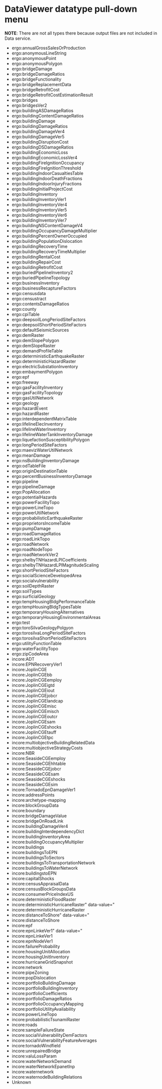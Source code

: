DataViewer datatype pull-down menu
==================================

**NOTE**: There are not all types there because output files 
are not included in Data service.

- ergo:annualGrossSalesOrProduction
- ergo:anonymousLineString
- ergo:anonymousPoint
- ergo:anonymousPolygon
- ergo:bridgeDamage
- ergo:bridgeDamageRatios
- ergo:bridgeFunctionality
- ergo:bridgeReplacementData
- ergo:bridgeRetrofitCost
- ergo:bridgeRetrofitCostEstimationResult
- ergo:bridges
- ergo:bridgesVer2
- ergo:buildingASDamageRatios
- ergo:buildingContentDamageRatios
- ergo:buildingDamage
- ergo:buildingDamageRatios
- ergo:buildingDamageVer4
- ergo:buildingDamageVer5
- ergo:buildingDisruptionCost
- ergo:buildingDSDamageRatios
- ergo:buildingEconomicLoss
- ergo:buildingEconomicLossVer4
- ergo:buildingFireIgnitionOccupancy
- ergo:buildingFireIgnitionThreshold
- ergo:buildingIndoorCasualtiesTable
- ergo:buildingIndoorDeathFractions
- ergo:buildingIndoorInjuryFractions
- ergo:buildingInitialProjectCost
- ergo:buildingInventory
- ergo:buildingInventoryVer1
- ergo:buildingInventoryVer4
- ergo:buildingInventoryVer5
- ergo:buildingInventoryVer6
- ergo:buildingInventoryVer7
- ergo:buildingNSContentDamageV4
- ergo:buildingOccupancyDamageMultiplier
- ergo:buildingPercentOwnerOccupied
- ergo:buildingPopulationDislocation
- ergo:buildingRecoveryTime
- ergo:buildingRecoveryTimeMultiplier
- ergo:buildingRentalCost
- ergo:buildingRepairCost
- ergo:buildingRetrofitCost
- ergo:buriedPipelineInventory2
- ergo:buriedPipelineTopology
- ergo:businessInventory
- ergo:businessRecaptureFactors
- ergo:censusdata
- ergo:censustract
- ergo:contentsDamageRatios
- ergo:county
- ergo:cpiTable
- ergo:deepsoilLongPeriodSiteFactors
- ergo:deepsoilShortPeriodSiteFactors
- ergo:defaultSeismicSources
- ergo:demRaster
- ergo:demSlopePolygon
- ergo:demSlopeRaster
- ergo:demandProfileTable
- ergo:deterministicEarthquakeRaster
- ergo:deterministicHazardRaster
- ergo:electricSubstationInventory
- ergo:embaymentPolygon
- ergo:epf
- ergo:freeway
- ergo:gasFacilityInventory
- ergo:gasFacilityTopology
- ergo:gasUtilNetwork
- ergo:geology
- ergo:hazardEvent
- ergo:hazardRaster
- ergo:interdependentMatrixTable
- ergo:lifelineElecInventory
- ergo:lifelineWaterInventory
- ergo:lifelineWaterTankInventoryDamage
- ergo:liquefactionSusceptibilityPolygon
- ergo:longPeriodSiteFactors
- ergo:maevizWaterUtilNetwork
- ergo:meanDamage
- ergo:nsBuildingInventoryDamage
- ergo:odTableFile
- ergo:originDestinationTable
- ergo:percentBusinessInventoryDamage
- ergo:pipeline
- ergo:pipelineDamage
- ergo:PopAllocation
- ergo:potentialHazards
- ergo:powerFacilityTopo
- ergo:powerLineTopo
- ergo:powerUtilNetwork
- ergo:probabilisticEarthquakeRaster
- ergo:proprietorsIncomeTable
- ergo:pumpDamage
- ergo:roadDamageRatios
- ergo:roadLinkTopo
- ergo:roadNetwork
- ergo:roadNodeTopo
- ergo:roadNetworkVer2
- ergo:shelbyTNHazardLPICoefficients
- ergo:shelbyTNHazardLPIMagnitudeScaling
- ergo:shortPeriodSiteFactors
- ergo:socialScienceDevelopedArea
- ergo:socialvulnerability
- ergo:soilDepthRaster
- ergo:soilTypes
- ergo:surficialGeology
- ergo:tempHousingBldgPerformanceTable
- ergo:tempHousingBldgTypesTable
- ergo:temporaryHousingAlternatives
- ergo:temporaryHousingEnvironmentalAreas
- ergo:test
- ergo:toroSilvaGeologyPolgyon
- ergo:torosilvaLongPeriodSiteFactors
- ergo:torosilvaShortPeriodSiteFactors
- ergo:utilityFunctionTable
- ergo:waterFacilityTopo
- ergo:zipCodeArea
- incore:ADT
- incore:EPNRecoveryVer1
- incore:JoplinCGE
- incore:JoplinCGEbb
- incore:JoplinCGEemploy
- incore:JoplinCGEigtd
- incore:JoplinCGEiout
- incore:JoplinCGEjobcr
- incore:JoplinCGElandcap
- incore:JoplinCGEmisc
- incore:JoplinCGEmisch
- incore:JoplinCGEoutcr
- incore:JoplinCGEsam
- incore:JoplinCGEshocks
- incore:JoplinCGEtauff
- incore:JoplinCGEtpc 
- incore:multiobjectiveBuildingRelatedData
- incore:multiobjectiveStrategyCosts
- incore:NBR
- incore:SeasideCGEemploy
- incore:SeasideCGEhhtable
- incore:SeasideCGEjobcr
- incore:SeasideCGEsam
- incore:SeasideCGEshocks
- incore:SeasideCGEsim
- incore:TornadoEpnDamageVer1
- incore:addressPoints
- incore:archetype-mapping
- incore:blockGroupData
- incore:boundary
- incore:bridgeDamageValue
- incore:bridgeOnRoadLink
- incore:buildingDamageVer4
- incore:buildingInterdependencyDict
- incore:buildingInventoryArea
- incore:buildingOccupancyMultiplier
- incore:buildings
- incore:buildingsToEPN
- incore:buildingsToSectors
- incore:buildingsToTransportationNetwork
- incore:buildingsToWaterNetwork
- incore:buildingstoEPN
- incore:capitalShocks
- incore:censusAppraisalData
- incore:censusBlockGroupsData
- incore:consumerPriceIndexUS
- incore:deterministicFloodRaster
- incore:deterministicHurricaneRaster" data-value="
- incore:deterministicHurricaneRaster
- incore:distanceToShore" data-value="
- incore:distanceToShore
- incore:epf
- incore:epnLinkeVer1" data-value="
- incore:epnLinkeVer1
- incore:epnNodeVer1
- incore:failureProbability
- incore:housingUnitAllocation
- incore:housingUnitInventory
- incore:hurricaneGridSnapshot
- incore:network
- incore:pipeZoning
- incore:popDislocation
- incore:portfolioBuildingDamage
- incore:portfolioBuildingInventory
- incore:portfolioCoefficients
- incore:portfolioDamageRatios
- incore:portfolioOccupancyMapping
- incore:portfolioUtilityAvailability
- incore:powerLineTopo
- incore:probabilisticTsunamiRaster
- incore:roads
- incore:sampleFailureState
- incore:socialVulnerabilityDemFactors
- incore:socialVulnerabilityFeatureAverages
- incore:tornadoWindfield
- incore:unrepairedBridge
- incore:valuLossParam
- incore:waterNetworkDemand
- incore:waterNetworkEpanetInp
- incore:waternetwork
- incore:waternodeBuildingRelations
- Unknown